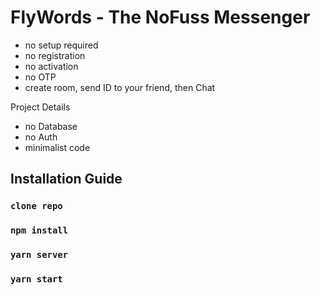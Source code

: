 # FlyWords - The NoFuss Messenger

- no setup required
- no registration
- no activation
- no OTP
- create room, send ID to your friend, then Chat

Project Details

- no Database
- no Auth
- minimalist code

## Installation Guide

### `clone repo`
### `npm install`
### `yarn server`
### `yarn start`